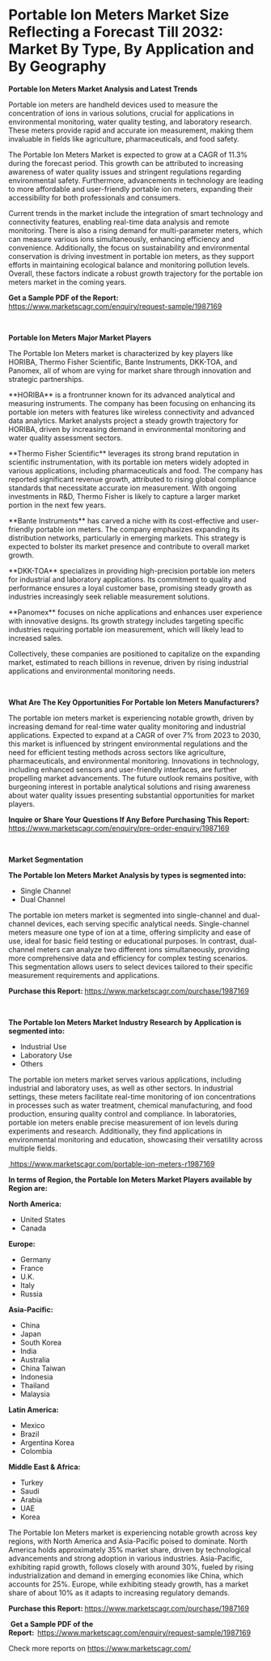 <p><h1>Portable Ion Meters Market Size Reflecting a Forecast Till 2032: Market By Type, By Application and By Geography</h1></p><p><strong>Portable Ion Meters Market Analysis and Latest Trends</strong></p>
<p><p>Portable ion meters are handheld devices used to measure the concentration of ions in various solutions, crucial for applications in environmental monitoring, water quality testing, and laboratory research. These meters provide rapid and accurate ion measurement, making them invaluable in fields like agriculture, pharmaceuticals, and food safety.</p><p>The Portable Ion Meters Market is expected to grow at a CAGR of 11.3% during the forecast period. This growth can be attributed to increasing awareness of water quality issues and stringent regulations regarding environmental safety. Furthermore, advancements in technology are leading to more affordable and user-friendly portable ion meters, expanding their accessibility for both professionals and consumers.</p><p>Current trends in the market include the integration of smart technology and connectivity features, enabling real-time data analysis and remote monitoring. There is also a rising demand for multi-parameter meters, which can measure various ions simultaneously, enhancing efficiency and convenience. Additionally, the focus on sustainability and environmental conservation is driving investment in portable ion meters, as they support efforts in maintaining ecological balance and monitoring pollution levels. Overall, these factors indicate a robust growth trajectory for the portable ion meters market in the coming years.</p></p>
<p><strong>Get a Sample PDF of the Report:&nbsp;</strong> <a href="https://www.marketscagr.com/enquiry/request-sample/1987169?utm_campaign=2447&utm_medium=2&utm_source=Github&utm_content=ia&utm_term=02032025&utm_id=portable-ion-meters">https://www.marketscagr.com/enquiry/request-sample/1987169</a></p>
<p>&nbsp;</p>
<p><strong>Portable Ion Meters Major Market Players</strong></p>
<p><p>The Portable Ion Meters market is characterized by key players like HORIBA, Thermo Fisher Scientific, Bante Instruments, DKK-TOA, and Panomex, all of whom are vying for market share through innovation and strategic partnerships.</p><p>**HORIBA** is a frontrunner known for its advanced analytical and measuring instruments. The company has been focusing on enhancing its portable ion meters with features like wireless connectivity and advanced data analytics. Market analysts project a steady growth trajectory for HORIBA, driven by increasing demand in environmental monitoring and water quality assessment sectors.</p><p>**Thermo Fisher Scientific** leverages its strong brand reputation in scientific instrumentation, with its portable ion meters widely adopted in various applications, including pharmaceuticals and food. The company has reported significant revenue growth, attributed to rising global compliance standards that necessitate accurate ion measurement. With ongoing investments in R&D, Thermo Fisher is likely to capture a larger market portion in the next few years.</p><p>**Bante Instruments** has carved a niche with its cost-effective and user-friendly portable ion meters. The company emphasizes expanding its distribution networks, particularly in emerging markets. This strategy is expected to bolster its market presence and contribute to overall market growth.</p><p>**DKK-TOA** specializes in providing high-precision portable ion meters for industrial and laboratory applications. Its commitment to quality and performance ensures a loyal customer base, promising steady growth as industries increasingly seek reliable measurement solutions.</p><p>**Panomex** focuses on niche applications and enhances user experience with innovative designs. Its growth strategy includes targeting specific industries requiring portable ion measurement, which will likely lead to increased sales.</p><p>Collectively, these companies are positioned to capitalize on the expanding market, estimated to reach billions in revenue, driven by rising industrial applications and environmental monitoring needs.</p></p>
<p>&nbsp;</p>
<p><strong>What Are The Key Opportunities For Portable Ion Meters Manufacturers?</strong></p>
<p><p>The portable ion meters market is experiencing notable growth, driven by increasing demand for real-time water quality monitoring and industrial applications. Expected to expand at a CAGR of over 7% from 2023 to 2030, this market is influenced by stringent environmental regulations and the need for efficient testing methods across sectors like agriculture, pharmaceuticals, and environmental monitoring. Innovations in technology, including enhanced sensors and user-friendly interfaces, are further propelling market advancements. The future outlook remains positive, with burgeoning interest in portable analytical solutions and rising awareness about water quality issues presenting substantial opportunities for market players.</p></p>
<p><strong>Inquire or Share Your Questions If Any Before Purchasing This Report:</strong> <a href="https://www.marketscagr.com/enquiry/pre-order-enquiry/1987169?utm_campaign=2447&utm_medium=2&utm_source=Github&utm_content=ia&utm_term=02032025&utm_id=portable-ion-meters">https://www.marketscagr.com/enquiry/pre-order-enquiry/1987169</a></p>
<p>&nbsp;</p>
<p><strong>Market Segmentation</strong></p>
<p><strong>The Portable Ion Meters Market Analysis by types is segmented into:</strong></p>
<p><ul><li>Single Channel</li><li>Dual Channel</li></ul></p>
<p><p>The portable ion meters market is segmented into single-channel and dual-channel devices, each serving specific analytical needs. Single-channel meters measure one type of ion at a time, offering simplicity and ease of use, ideal for basic field testing or educational purposes. In contrast, dual-channel meters can analyze two different ions simultaneously, providing more comprehensive data and efficiency for complex testing scenarios. This segmentation allows users to select devices tailored to their specific measurement requirements and applications.</p></p>
<p><strong>Purchase this Report:&nbsp;</strong><a href="https://www.marketscagr.com/purchase/1987169?utm_campaign=2447&utm_medium=2&utm_source=Github&utm_content=ia&utm_term=02032025&utm_id=portable-ion-meters">https://www.marketscagr.com/purchase/1987169</a></p>
<p>&nbsp;</p>
<p><strong>The Portable Ion Meters Market Industry Research by Application is segmented into:</strong></p>
<p><ul><li>Industrial Use</li><li>Laboratory Use</li><li>Others</li></ul></p>
<p><p>The portable ion meters market serves various applications, including industrial and laboratory uses, as well as other sectors. In industrial settings, these meters facilitate real-time monitoring of ion concentrations in processes such as water treatment, chemical manufacturing, and food production, ensuring quality control and compliance. In laboratories, portable ion meters enable precise measurement of ion levels during experiments and research. Additionally, they find applications in environmental monitoring and education, showcasing their versatility across multiple fields.</p></p>
<p><a href="https://www.marketscagr.com/portable-ion-meters-r1987169?utm_campaign=2447&utm_medium=2&utm_source=Github&utm_content=ia&utm_term=02032025&utm_id=portable-ion-meters">&nbsp;https://www.marketscagr.com/portable-ion-meters-r1987169</a></p>
<p><strong>In terms of Region, the Portable Ion Meters Market Players available by Region are:</strong></p>
<p>
    <p> <strong> North America: </strong>
        <ul>
            <li>United States</li>
            <li>Canada</li>
        </ul>
        </p> 
    <p> <strong> Europe: </strong>
        <ul>
            <li>Germany</li>
            <li>France</li>
            <li>U.K.</li>
            <li>Italy</li>
            <li>Russia</li>
        </ul>
        </p> 
    <p> <strong> Asia-Pacific: </strong>
        <ul>
            <li>China</li>
            <li>Japan</li>
            <li>South Korea</li>
            <li>India</li>
            <li>Australia</li>
            <li>China Taiwan</li>
            <li>Indonesia</li>
            <li>Thailand</li>
            <li>Malaysia</li>
        </ul>
        </p> 
    <p> <strong> Latin America: </strong>
        <ul>
            <li>Mexico</li>
            <li>Brazil</li>
            <li>Argentina Korea</li>
            <li>Colombia</li>
        </ul>
        </p> 
    <p> <strong> Middle East & Africa: </strong>
        <ul>
            <li>Turkey</li>
            <li>Saudi</li>
            <li>Arabia</li>
            <li>UAE</li>
            <li>Korea</li>
        </ul>
    </p>
    </p>
<p><p>The Portable Ion Meters market is experiencing notable growth across key regions, with North America and Asia-Pacific poised to dominate. North America holds approximately 35% market share, driven by technological advancements and strong adoption in various industries. Asia-Pacific, exhibiting rapid growth, follows closely with around 30%, fueled by rising industrialization and demand in emerging economies like China, which accounts for 25%. Europe, while exhibiting steady growth, has a market share of about 10% as it adapts to increasing regulatory demands.</p></p>
<p><strong>Purchase this Report: </strong><a href="https://www.marketscagr.com/purchase/1987169?utm_campaign=2447&utm_medium=2&utm_source=Github&utm_content=ia&utm_term=02032025&utm_id=portable-ion-meters">https://www.marketscagr.com/purchase/1987169</a></p>
<p>&nbsp;<strong>Get a Sample PDF of the Report:&nbsp;&nbsp;</strong><a href="https://www.marketscagr.com/enquiry/request-sample/1987169?utm_campaign=2447&utm_medium=2&utm_source=Github&utm_content=ia&utm_term=02032025&utm_id=portable-ion-meters">https://www.marketscagr.com/enquiry/request-sample/1987169</a></p>
<p><strong></strong></p>
<p>Check more reports on <a href="https://www.marketscagr.com/?utm_campaign=2447&utm_medium=2&utm_source=Github&utm_content=ia&utm_term=02032025&utm_id=portable-ion-meters">https://www.marketscagr.com/</a></p>